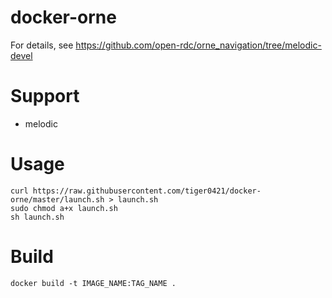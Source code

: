 # docker-orne
For details, see https://github.com/open-rdc/orne_navigation/tree/melodic-devel

# Support
- melodic

# Usage

```
curl https://raw.githubusercontent.com/tiger0421/docker-orne/master/launch.sh > launch.sh
sudo chmod a+x launch.sh
sh launch.sh
```

# Build
```
docker build -t IMAGE_NAME:TAG_NAME .
```

